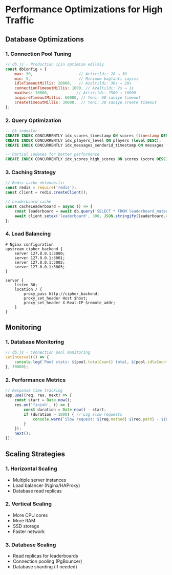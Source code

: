 # Performance Optimizations for High Traffic

## Database Optimizations

### 1. Connection Pool Tuning
```javascript
// db.js - Production için optimize edilmiş
const dbConfig = {
    max: 30,                    // Artırıldı: 20 → 30
    min: 5,                     // Minimum bağlantı sayısı
    idleTimeoutMillis: 20000,   // Azaltıldı: 30s → 20s
    connectionTimeoutMillis: 1000, // Azaltıldı: 2s → 1s
    maxUses: 10000,            // Artırıldı: 7500 → 10000
    acquireTimeoutMillis: 60000, // Yeni: 60 saniye timeout
    createTimeoutMillis: 30000,  // Yeni: 30 saniye create timeout
};
```

### 2. Query Optimization
```sql
-- Ek indexler
CREATE INDEX CONCURRENTLY idx_scores_timestamp ON scores (timestamp DESC);
CREATE INDEX CONCURRENTLY idx_players_level ON players (level DESC);
CREATE INDEX CONCURRENTLY idx_messages_senderid_timestamp ON messages (senderId, timestamp DESC);

-- Partial indexes for better performance
CREATE INDEX CONCURRENTLY idx_scores_high_scores ON scores (score DESC) WHERE score > 1000;
```

### 3. Caching Strategy
```javascript
// Redis cache eklenebilir
const redis = require('redis');
const client = redis.createClient();

// Leaderboard cache
const cacheLeaderboard = async () => {
    const leaderboard = await db.query('SELECT * FROM leaderboard_materialized_view ORDER BY highestscore DESC LIMIT 20');
    await client.setex('leaderboard', 300, JSON.stringify(leaderboard.rows)); // 5 dakika cache
};
```

### 4. Load Balancing
```nginx
# Nginx configuration
upstream cipher_backend {
    server 127.0.0.1:3000;
    server 127.0.0.1:3001;
    server 127.0.0.1:3002;
    server 127.0.0.1:3003;
}

server {
    listen 80;
    location / {
        proxy_pass http://cipher_backend;
        proxy_set_header Host $host;
        proxy_set_header X-Real-IP $remote_addr;
    }
}
```

## Monitoring

### 1. Database Monitoring
```javascript
// db.js - Connection pool monitoring
setInterval(() => {
    console.log(`Pool stats: ${pool.totalCount} total, ${pool.idleCount} idle, ${pool.waitingCount} waiting`);
}, 30000);
```

### 2. Performance Metrics
```javascript
// Response time tracking
app.use((req, res, next) => {
    const start = Date.now();
    res.on('finish', () => {
        const duration = Date.now() - start;
        if (duration > 1000) { // Log slow requests
            console.warn(`Slow request: ${req.method} ${req.path} - ${duration}ms`);
        }
    });
    next();
});
```

## Scaling Strategies

### 1. Horizontal Scaling
- Multiple server instances
- Load balancer (Nginx/HAProxy)
- Database read replicas

### 2. Vertical Scaling
- More CPU cores
- More RAM
- SSD storage
- Faster network

### 3. Database Scaling
- Read replicas for leaderboards
- Connection pooling (PgBouncer)
- Database sharding (if needed)

